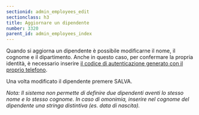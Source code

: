 ```yaml
---
sectionid: admin_employees_edit
sectionclass: h3
title: Aggiornare un dipendente
number: 3320
parent_id: admin_employees_index
---
```

Quando si aggiorna un dipendente è possibile modificarne il nome, il cognome e il dipartimento.
Anche in questo caso, per confermare la propria identità, è necessario inserire <a href="https://inforlife.github.io/traininghub/#otp">il codice di autenticazione generato con il proprio telefono</a>.

Una volta modificato il dipendente premere SALVA.

_Nota: Il sistema non permette di definire due dipendenti aventi lo stesso nome e lo stesso cognome. In caso di omonimia, inserire nel cognome del dipendente una stringa distintiva (es. data di nascita)._
